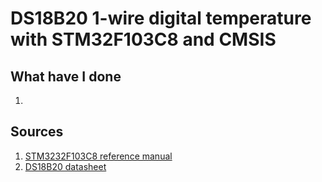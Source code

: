 # DS18B20 1-wire digital temperature with STM32F103C8 and CMSIS

## What have I done
1. 

## Sources
1. [STM3232F103C8 reference manual](https://www.st.com/resource/en/reference_manual/rm0008-stm32f101xx-stm32f102xx-stm32f103xx-stm32f105xx-and-stm32f107xx-advanced-armbased-32bit-mcus-stmicroelectronics.pdf)
2. [DS18B20 datasheet](https://ece-classes.usc.edu/ee459/library/datasheets/DS18B20.pdf)